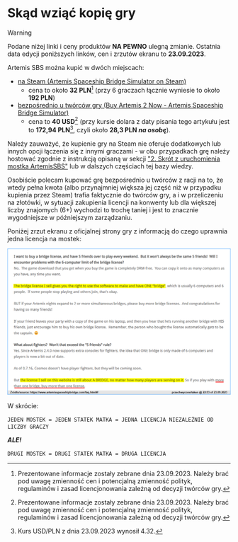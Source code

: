 # Skąd wziąć kopię gry

> [!WARNING]
> Podane niżej linki i ceny produktów **NA PEWNO** ulegną zmianie. Ostatnia data edycji poniższych linków, cen i zrzutów ekranu to **23.09.2023**.

Artemis SBS można kupić w dwóch miejscach:
- [na Steam (Artemis Spaceship Bridge Simulator on Steam)](https://store.steampowered.com/app/247350/)
  - cena to około **32 PLN**[^1] (przy 6 graczach łącznie wyniesie to około **192 PLN**)
- [bezpośrednio u twórców gry (Buy Artemis 2 Now - Artemis Spaceship Bridge Simulator)](https://www.artemisspaceshipbridge.com/buy-artemis-2-now.html#/)
  - cena to **40 USD**[^1] (przy kursie dolara z daty pisania tego artykułu jest to **172,94 PLN**[^2], czyli około **28,3 PLN _na osobę_**).

Należy zauważyć, że kupienie gry na Steam nie oferuje dodatkowych lub innych opcji łączenia się z innymi graczami - w obu przypadkach grę należy hostować zgodnie z instrukcją opisaną w sekcji ["2. Skrót z uruchomienia mostka ArtemisSBS"](/content/2-skrot-z-uruchomienia-mostka-artemissbs.md) lub w dalszych częściach tej bazy wiedzy.

Osobiście polecam kupować grę bezpośrednio u twórców z racji na to, że wtedy pełna kwota (albo przynajmniej większa jej część niż w przypadku kupienia przez Steam) trafia faktycznie do twórców gry, a i w przeliczeniu na złotówki, w sytuacji zakupienia licencji na konwenty lub dla większej liczby znajomych (6+) wychodzi to trochę taniej i jest to znacznie wygodniejsze w późniejszym zarządzaniu.

Poniżej zrzut ekranu z oficjalnej strony gry z informacją do czego uprawnia jedna licencja na mostek:

![Screenshot1](/content/img/2-faq-screen1.png)

W skrócie:

```
JEDEN MOSTEK = JEDEN STATEK MATKA = JEDNA LICENCJA NIEZALEŻNIE OD LICZBY GRACZY
```

***ALE!***
```
DRUGI MOSTEK = DRUGI STATEK MATKA = DRUGA LICENCJA
```

[^1]: Prezentowane informacje zostały zebrane dnia 23.09.2023. Należy brać pod uwagę zmienność cen i potencjalną zmienność polityk, regulaminów i zasad licencjonowania zależną od decyzji twórców gry.
[^2]: Kurs USD/PLN z dnia 23.09.2023 wynosił 4.32.
